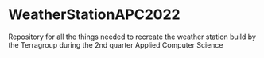 # WeatherStationAPC2022
Repository for all the things needed to recreate the weather station build by the Terragroup during the 2nd quarter Applied Computer Science
